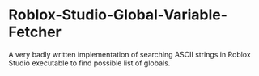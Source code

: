 # Roblox-Studio-Global-Variable-Fetcher
 A very badly written implementation of searching ASCII strings in Roblox Studio executable to find possible list of globals.
